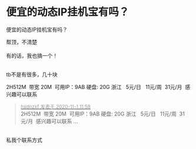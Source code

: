 # 便宜的动态IP挂机宝有吗？


便宜的动态IP挂机宝有吗？

帮顶，不清楚<br />
<br />
有的话，我也搞一个！<br />
<br />
<img src="static/image/smiley/default/lol.gif" smilieid="12" border="0" alt="" /><img src="static/image/smiley/default/lol.gif" smilieid="12" border="0" alt="" /><img src="static/image/smiley/default/lol.gif" smilieid="12" border="0" alt="" />

tb不是有很多，几十块

2H512M&nbsp;&nbsp;带宽 20M&nbsp;&nbsp;可用IP：9AB 硬盘: 20G 浙江&nbsp; &nbsp;5元/日&nbsp; &nbsp;11元/周&nbsp;&nbsp;31元/月&nbsp;&nbsp;感兴趣可以联系

<div class="quote"><blockquote><font size="2"><a href="https://www.hostloc.com/forum.php?mod=redirect&amp;goto=findpost&amp;pid=9384325&amp;ptid=760758" target="_blank"><font color="#999999">hxdnzxf 发表于 2020-11-1 11:58</font></a></font><br />
2H512M&nbsp;&nbsp;带宽 20M&nbsp;&nbsp;可用IP：9AB 硬盘: 20G 浙江&nbsp; &nbsp;5元/日&nbsp; &nbsp;11元/周&nbsp;&nbsp;31元/月&nbsp;&nbsp;感兴趣可以联系 ...</blockquote></div><br />
私我个联系方式<img id="aimg_E2w4G" onclick="zoom(this, this.src, 0, 0, 0)" class="zoom" src="https://cdn.jsdelivr.net/gh/hishis/forum-master/public/images/patch.gif" onmouseover="img_onmouseoverfunc(this)" onload="thumbImg(this)" border="0" alt="" />
